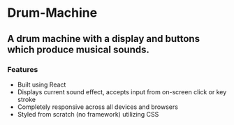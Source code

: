 # Drum-Machine
## A drum machine with a display and buttons which produce musical sounds.

### Features
- Built using React
- Displays current sound effect, accepts input from on-screen click or key stroke
- Completely responsive across all devices and browsers
- Styled from scratch (no framework) utilizing CSS
